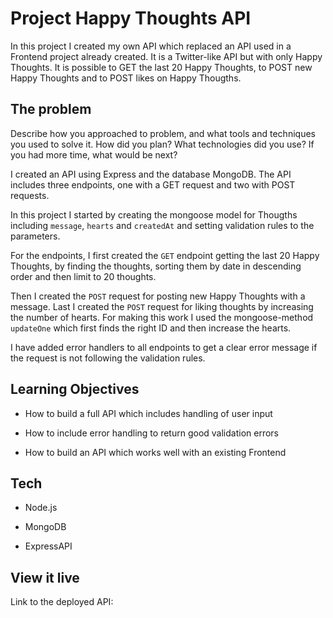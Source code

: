 # Project Happy Thoughts API

In this project I created my own API which replaced an API used in a Frontend project already created. It is a Twitter-like API but with only Happy Thoughts. It is possible to GET the last 20 Happy Thoughts, to POST new Happy Thoughts and to POST likes on Happy Thougths. 

## The problem

Describe how you approached to problem, and what tools and techniques you used to solve it. How did you plan? What technologies did you use? If you had more time, what would be next?

I created an API using Express and the database MongoDB. The API includes three endpoints, one with a GET request and two with POST requests. 

In this project I started by creating the mongoose model for Thougths including `message`, `hearts` and `createdAt` and setting validation rules to the parameters. 

For the endpoints, I first created the `GET` endpoint getting the last 20 Happy Thoughts, by finding the thoughts, sorting them by date in descending order and then limit to 20 thoughts.

Then I created the `POST` request for posting new Happy Thoughts with a message. Last I created the `POST` request for liking thoughts by increasing the number of hearts. For making this work I used the mongoose-method `updateOne` which first finds the right ID and then increase the hearts. 

I have added error handlers to all endpoints to get a clear error message if the request is not following the validation rules. 

## Learning Objectives

- How to build a full API which includes handling of user input

- How to include error handling to return good validation errors

- How to build an API which works well with an existing Frontend

## Tech

- Node.js

- MongoDB

- ExpressAPI

## View it live

Link to the deployed API: 
